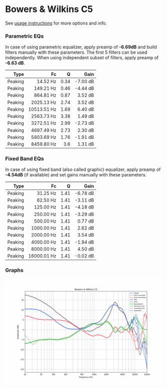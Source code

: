 # Bowers & Wilkins C5
See [usage instructions](https://github.com/jaakkopasanen/AutoEq#usage) for more options and info.

### Parametric EQs
In case of using parametric equalizer, apply preamp of **-6.69dB** and build filters manually
with these parameters. The first 5 filters can be used independently.
When using independent subset of filters, apply preamp of **-6.63 dB**.

| Type    | Fc          |    Q | Gain     |
|--------:|------------:|-----:|---------:|
| Peaking | 14.52 Hz    | 0.34 | -7.00 dB |
| Peaking | 149.21 Hz   | 0.46 | -4.44 dB |
| Peaking | 864.81 Hz   | 0.87 | 3.52 dB  |
| Peaking | 2025.13 Hz  | 2.74 | 3.52 dB  |
| Peaking | 10513.51 Hz | 1.69 | 6.40 dB  |
| Peaking | 2563.73 Hz  | 3.38 | 1.49 dB  |
| Peaking | 3272.51 Hz  | 2.99 | -2.73 dB |
| Peaking | 4697.49 Hz  | 2.73 | 2.30 dB  |
| Peaking | 5803.69 Hz  | 1.76 | -1.91 dB |
| Peaking | 8459.80 Hz  | 3.6  | 1.31 dB  |

### Fixed Band EQs
In case of using fixed band (also called graphic) equalizer, apply preamp of **-4.54dB**
(if available) and set gains manually with these parameters.

| Type    | Fc          |    Q | Gain     |
|--------:|------------:|-----:|---------:|
| Peaking | 31.25 Hz    | 1.41 | -6.78 dB |
| Peaking | 62.50 Hz    | 1.41 | -3.11 dB |
| Peaking | 125.00 Hz   | 1.41 | -4.18 dB |
| Peaking | 250.00 Hz   | 1.41 | -3.29 dB |
| Peaking | 500.00 Hz   | 1.41 | 0.77 dB  |
| Peaking | 1000.00 Hz  | 1.41 | 2.62 dB  |
| Peaking | 2000.00 Hz  | 1.41 | 3.54 dB  |
| Peaking | 4000.00 Hz  | 1.41 | -1.94 dB |
| Peaking | 8000.00 Hz  | 1.41 | 4.50 dB  |
| Peaking | 16000.01 Hz | 1.41 | -0.02 dB |

### Graphs
![](./Bowers%20&%20Wilkins%20C5.png)